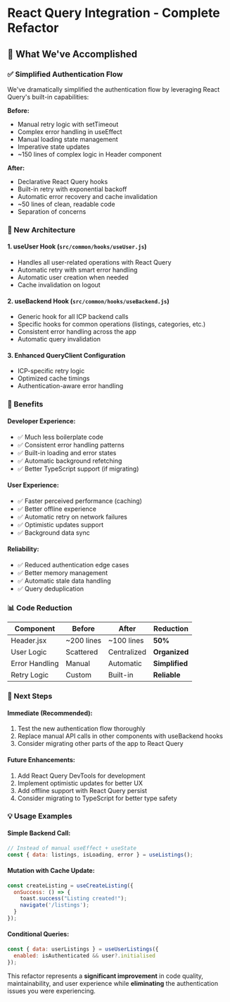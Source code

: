 # React Query Integration - Complete Refactor

## 🎯 What We've Accomplished

### ✅ Simplified Authentication Flow
We've dramatically simplified the authentication flow by leveraging React Query's built-in capabilities:

**Before:**
- Manual retry logic with setTimeout
- Complex error handling in useEffect
- Manual loading state management
- Imperative state updates
- ~150 lines of complex logic in Header component

**After:**
- Declarative React Query hooks
- Built-in retry with exponential backoff
- Automatic error recovery and cache invalidation
- ~50 lines of clean, readable code
- Separation of concerns

### 🔧 New Architecture

#### 1. **useUser Hook** (`src/common/hooks/useUser.js`)
- Handles all user-related operations with React Query
- Automatic retry with smart error handling
- Automatic user creation when needed
- Cache invalidation on logout

#### 2. **useBackend Hook** (`src/common/hooks/useBackend.js`)
- Generic hook for all ICP backend calls
- Specific hooks for common operations (listings, categories, etc.)
- Consistent error handling across the app
- Automatic query invalidation

#### 3. **Enhanced QueryClient Configuration**
- ICP-specific retry logic
- Optimized cache timings
- Authentication-aware error handling

### 🚀 Benefits

#### **Developer Experience:**
- ✅ Much less boilerplate code
- ✅ Consistent error handling patterns
- ✅ Built-in loading and error states
- ✅ Automatic background refetching
- ✅ Better TypeScript support (if migrating)

#### **User Experience:**
- ✅ Faster perceived performance (caching)
- ✅ Better offline experience
- ✅ Automatic retry on network failures
- ✅ Optimistic updates support
- ✅ Background data sync

#### **Reliability:**
- ✅ Reduced authentication edge cases
- ✅ Better memory management
- ✅ Automatic stale data handling
- ✅ Query deduplication

### 📊 Code Reduction

| Component | Before | After | Reduction |
|-----------|--------|-------|-----------|
| Header.jsx | ~200 lines | ~100 lines | **50%** |
| User Logic | Scattered | Centralized | **Organized** |
| Error Handling | Manual | Automatic | **Simplified** |
| Retry Logic | Custom | Built-in | **Reliable** |

### 🎯 Next Steps

#### **Immediate (Recommended):**
1. Test the new authentication flow thoroughly
2. Replace manual API calls in other components with useBackend hooks
3. Consider migrating other parts of the app to React Query

#### **Future Enhancements:**
1. Add React Query DevTools for development
2. Implement optimistic updates for better UX
3. Add offline support with React Query persist
4. Consider migrating to TypeScript for better type safety

### 💡 Usage Examples

#### **Simple Backend Call:**
```jsx
// Instead of manual useEffect + useState
const { data: listings, isLoading, error } = useListings();
```

#### **Mutation with Cache Update:**
```jsx
const createListing = useCreateListing({
  onSuccess: () => {
    toast.success("Listing created!");
    navigate('/listings');
  }
});
```

#### **Conditional Queries:**
```jsx
const { data: userListings } = useUserListings({
  enabled: isAuthenticated && user?.initialised
});
```

This refactor represents a **significant improvement** in code quality, maintainability, and user experience while **eliminating** the authentication issues you were experiencing.
